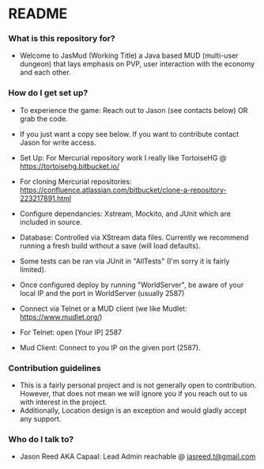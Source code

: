 # README #

### What is this repository for? ###

* Welcome to JasMud (Working Title) a Java based MUD (multi-user dungeon) that lays emphasis on PVP,
	user interaction with the economy and each other.

### How do I get set up? ###

* To experience the game: Reach out to Jason (see contacts below) OR grab the code.
* If you just want a copy see below. If you want to contribute contact Jason for write access.

* Set Up: For Mercurial repository work I really like TortoiseHG @ https://tortoisehg.bitbucket.io/
* For cloning Mercurial repositories: https://confluence.atlassian.com/bitbucket/clone-a-repository-223217891.html
* Configure dependancies: Xstream, Mockito, and JUnit which are included in source.
* Database: Controlled via XStream data files. Currently we recommend running a fresh build without a save (will load defaults).
* Some tests can be ran via JUnit in "AllTests" (I'm sorry it is fairly limited).
* Once configured deploy by running "WorldServer", be aware of your local IP and the port in WorldServer (usually 2587)
* Connect via Telnet or a MUD client (we like Mudlet: https://www.mudlet.org/)
* For Telnet: open [Your IP] 2587
* Mud Client: Connect to you IP on the given port (2587).

### Contribution guidelines ###

* This is a fairly personal project and is not generally open to contribution. However, that does not mean
	we will ignore you if you reach out to us with interest in the project.
* Additionally, Location design is an exception and would gladly accept any support.

### Who do I talk to? ###

* Jason Reed AKA Capaal: Lead Admin reachable @ jasreed.t@gmail.com